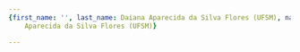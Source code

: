 ```yaml
---
{first_name: '', last_name: Daiana Aparecida da Silva Flores (UFSM), name: Daiana
    Aparecida da Silva Flores (UFSM)}

---
```


